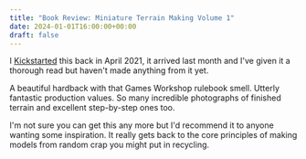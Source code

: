 ```yaml
---
title: "Book Review: Miniature Terrain Making Volume 1"
date: 2024-01-01T16:00:00+00:00
draft: false
---
```


I [Kickstarted](https://www.kickstarter.com/projects/miniature-terrain/hardcover-book-making-miniature-terrain-vol-1) this back in April 2021, it arrived last month and I've given it a thorough read but haven't made anything from it yet.

A beautiful hardback with that Games Workshop rulebook smell. Utterly fantastic production values. So many incredible photographs of finished terrain and excellent step-by-step ones too.

I'm not sure you can get this any more but I'd recommend it to anyone wanting some inspiration. It really gets back to the core principles of making models from random crap you might put in recycling.
